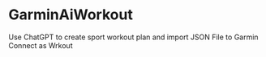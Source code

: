 # GarminAiWorkout
Use ChatGPT to create sport workout plan and import JSON File to Garmin Connect as Wrkout
